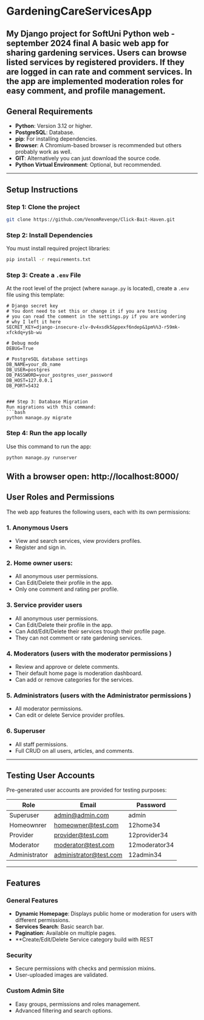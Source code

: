 # GardeningCareServicesApp
My Django project for SoftUni Python web - september 2024 final
A basic web app for sharing gardening services. Users can browse listed services by registered providers. If they are logged in can rate and comment services.
In the app are implemented moderation roles for easy comment, and profile management.
---

## General Requirements
- **Python**: Version 3.12 or higher.
- **PostgreSQL**: Database.
- **pip**: For installing dependencies.
- **Browser**: A Chromium-based browser is recommended but others probably work as well.
- **GIT**: Alternatively you can just download the source code.
- **Python Virtual Environment**: Optional, but recommended.
---

## Setup Instructions

### Step 1: Clone the project
```bash
git clone https://github.com/VenomRevenge/Click-Bait-Haven.git
```


### Step 2: Install Dependencies


You must install required project libraries:
```bash
pip install -r requirements.txt
```

### Step 3: Create a `.env` File
At the root level of the project (where `manage.py` is located), create a `.env` file using this template:
```env
# Django secret key
# You dont need to set this or change it if you are testing
# you can read the comment in the settings.py if you are wondering
# why I left it here
SECRET_KEY=django-insecure-zlv-0v4xsdk5&ppexf6ndep&1pm%%3-r59mk-xfckdq+y$b-wu

# Debug mode
DEBUG=True

# PostgreSQL database settings
DB_NAME=your_db_name
DB_USER=postgres
DB_PASSWORD=your_postgres_user_password
DB_HOST=127.0.0.1
DB_PORT=5432


### Step 3: Database Migration
Run migrations with this command:
```bash
python manage.py migrate
```


### Step 4: Run the app locally
Use this command to run the app:
```bash
python manage.py runserver
```
With a browser open:
http://localhost:8000/
---

## User Roles and Permissions

The web app features the following  users, each with its own permissions:

### 1. Anonymous Users
- View and search services, view providers profiles.
- Register and sign in.

### 2. Home owner users:
- All anonymous user permissions.
- Can Edit/Delete their profile in the app.
- Only one comment and rating per profile.

### 3. Service provider users
- All anonymous user permissions.
- Can Edit/Delete their profile in the app.
- Can Add/Edit/Delete their services trough their profile page.
- They can not comment or rate gardening services.

### 4. Moderators  (users with the moderator permissions )
- Review and approve or delete comments.
- Their default home page is moderation dashboard.
- Can add or remove categories for the services.

### 5. Administrators (users with the Administrator permissions )
- All moderator permissions.
- Can edit or delete Service provider profiles.


### 6. Superuser
- All staff permissions.
- Full CRUD on all users, articles, and comments.

---

## Testing User Accounts

Pre-generated user accounts are provided for testing purposes:

| Role                 | Email                        | Password    |
|----------------------|------------------------------|-------------|
| Superuser            | admin@admin.com              |   admin     |
| Homeownrer           | homeowner@test.com           |  12home34   |
| Provider             | provider@test.com            | 12provider34|
| Moderator            | moderator@test.com           |12moderator34|
| Administrator        | administrator@test.com       | 12admin34   |

---

## Features

### General Features
- **Dynamic Homepage**: Displays public home or moderation for users with different permissions.
- **Services Search**: Basic search bar.
- **Pagination**: Available on multiple pages.
- **Create/Edit/Delete Service category build with REST

### Security
- Secure permissions with checks and permission mixins.
- User-uploaded images are validated.

### Custom Admin Site
  - Easy groups, permissions and roles management.
  - Advanced filtering and search options.
